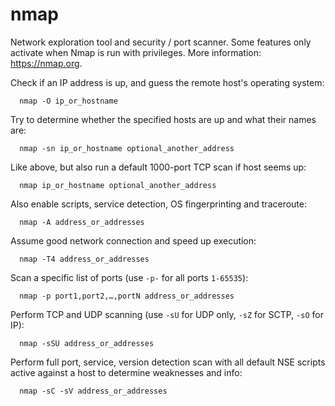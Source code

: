 # nmap    
  
  Network exploration tool and security / port scanner.
  Some features only activate when Nmap is run with privileges.
  More information: <https://nmap.org>.

  Check if an IP address is up, and guess the remote host's operating system:

      nmap -O ip_or_hostname

  Try to determine whether the specified hosts are up and what their names are:

      nmap -sn ip_or_hostname optional_another_address

  Like above, but also run a default 1000-port TCP scan if host seems up:

      nmap ip_or_hostname optional_another_address

  Also enable scripts, service detection, OS fingerprinting and traceroute:

      nmap -A address_or_addresses

  Assume good network connection and speed up execution:

      nmap -T4 address_or_addresses

  Scan a specific list of ports (use `-p-` for all ports `1-65535`):

      nmap -p port1,port2,…,portN address_or_addresses

  Perform TCP and UDP scanning (use `-sU` for UDP only, `-sZ` for SCTP, `-sO` for IP):

      nmap -sSU address_or_addresses

  Perform full port, service, version detection scan with all default NSE scripts active against a host to determine weaknesses and info:

      nmap -sC -sV address_or_addresses